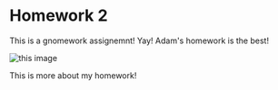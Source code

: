 # Homework 2

This is a gnomework assignemnt! Yay! Adam's homework is the best!

![this image](https://letsenhance.io/static/73136da51c245e80edc6ccfe44888a99/1015f/MainBefore.jpg)

This is more about my homework!
